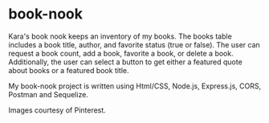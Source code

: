 # book-nook

Kara's book nook keeps an inventory of my books. The books table includes a book title, author, and favorite status (true or false). The user can request a book count,
add a book, favorite a book, or delete a book. Additionally, the user can select a button to get either a featured quote about books or a featured book title.

My book-nook project is written using Html/CSS, Node.js, Express.js, CORS, Postman and Sequelize.

Images courtesy of Pinterest.
